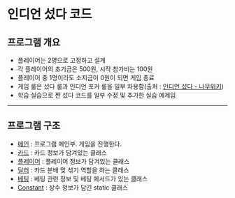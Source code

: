 ﻿# 인디언 섰다 코드

## 프로그램 개요

- 플레이어는 2명으로 고정하고 설계
- 각 플레이어의 초기금은 500원, 시작 참가비는 100원
- 플레이어 중 1명이라도 소지금이 0원이 되면 게임 종료
- 게임 룰은 섰다 룰과 인디언 포커 룰을 일부 차용함(출처 : [인디언 섰다 - 나무위키](https://namu.wiki/w/%EC%84%B0%EB%8B%A4#s-7.2))
- 학습 실습으로 짠 섰다 코드를 일부 수정 및 추가한 실습 예제임

---

## 프로그램 구조

- [메인](./Program.cs) : 프로그램 메인부. 게임을 진행한다.
- [카드](./Card.cs) : 카드 정보가 담겨있는 클래스
- [플레이어](./Player.cs) : 플레이어 정보가 담겨있는 클래스
- [딜러](./Dealer.cs) : 카드 분배 및 섞기 역할을 하는 클래스
- [베팅](./Betting.cs) : 베팅 관련 정보 및 베팅 메서드가 있는 클래스
- [Constant](./Constant.cs) : 상수 정보가 담긴 static 클래스